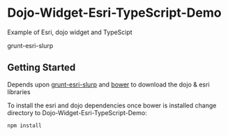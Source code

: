 # Dojo-Widget-Esri-TypeScript-Demo

Example of Esri, dojo widget and TypeScipt

 grunt-esri-slurp 

## Getting Started

Depends upon [grunt-esri-slurp](https://github.com/steveoh/grunt-esri-slurp) and [bower](http://bower.io/) to download the dojo & esri libraries

To install the esri and dojo dependencies once bower is installed change directory to Dojo-Widget-Esri-TypeScript-Demo:

```shell
npm install
```




